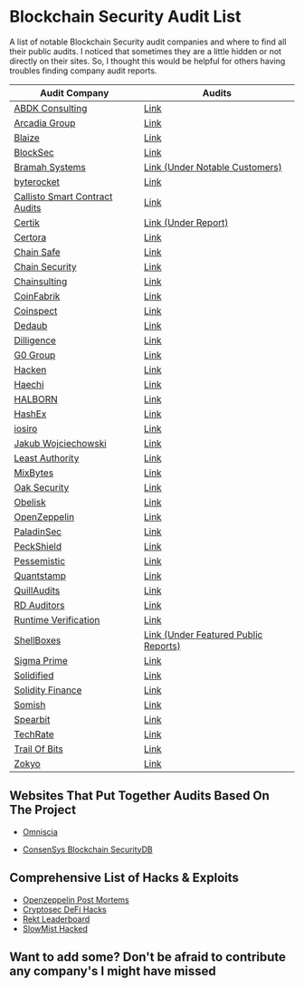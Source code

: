 # Blockchain Security Audit List
A list of notable Blockchain Security audit companies and where to find all their public audits. I noticed that sometimes they are a little hidden or not directly on their sites. So, I thought this would be helpful for others having troubles finding company audit reports.

| Audit Company                                                                        | Audits 
|--------------------------------------------------------------------------------------|-----------------------------------------------------------------------------------------------------|
| [ABDK Consulting](https://www.abdk.consulting/)                                      | [Link](https://github.com/abdk-consulting/audits)                                                   |
| [Arcadia Group](https://arcadiamgroup.com/)                                          | [Link](https://docs.arcadia.agency/audits-and-code-reviews/directory)                               |
| [Blaize](https://blaize.tech/security/)                                              | [Link](https://blaize.tech/clients/)                                                                |
| [BlockSec](https://blocksecteam.com)                                                 | [Link](https://github.com/blocksecaudit/report)                                                     |
| [Bramah Systems](https://www.bramah.systems/)                                        | [Link (Under Notable Customers)](https://www.bramah.systems/)                                       |
| [byterocket](https://byterocket.com/)                                                | [Link](https://byterocket.com/audits)                                                               |
| [Callisto Smart Contract Audits](https://callisto.network/smart-contract-audit/)     | [Link](https://callisto.network/security-audits/)                                                   |
| [Certik](https://www.certik.org/)                                                    | [Link (Under Report)](https://www.certik.com/resources/blog)                                        |
| [Certora](https://www.certora.com/)                                                  | [Link](https://www.certora.com/#Reports)                                                            |
| [Chain Safe](https://chainsafe.io/)                                                  | [Link](https://github.com/ChainSafe/audits)                                                         |
| [Chain Security](https://chainsecurity.com/)                                         | [Link](https://chainsecurity.com/audits/)                                                           |
| [Chainsulting](https://chainsulting.de/)                                             | [Link](https://github.com/chainsulting/Smart-Contract-Security-Audits)                              |
| [CoinFabrik](https://www.coinfabrik.com/)                                            | [Link](https://blog.coinfabrik.com/category/smart-contracts/smart-contract-audit-smart-contracts/)  |
| [Coinspect](https://www.coinspect.com/)                                              | [Link](https://www.coinspect.com/#blog)                                                             |
| [Dedaub](https://www.dedaub.com/)                                                    | [Link](https://github.com/Dedaub/audits)                                                            |
| [Dilligence](https://consensys.net/diligence/)                                       | [Link](https://github.com/orgs/ConsenSys/repositories?q=audit&type=all&language=&sort=)             |
| [G0 Group](https://github.com/g0-group)                                              | [Link](https://github.com/g0-group/Audits)                                                          |
| [Hacken](https://hacken.io/)                                                         | [Link](https://hacken.io/audits/)                                                                   |
| [Haechi](https://audit.haechi.io/#main)                                              | [Link](https://audit.haechi.io/archive)                                                             |
| [HALBORN](https://halborn.com/)                                                      | [Link](https://github.com/HalbornSecurity/PublicReports)                                            |
| [HashEx](https://hashex.org/)                                                        | [Link](https://blog.hashex.org/tagged/audit)                                                        |
| [iosiro](https://www.iosiro.com/)                                                    | [Link](https://www.iosiro.com/audits)                                                               |
| [Jakub Wojciechowski](https://kudelskisecurity.com)                                  | [Link](https://research.kudelskisecurity.com/?s=audit)                                              |
| [Least Authority](https://leastauthority.com/)                                       | [Link](https://leastauthority.com/security-consulting/published-audits/)                            |
| [MixBytes](https://mixbytes.io/)                                                     | [Link](https://github.com/mixbytes/audits_public)                                                   |
| [Oak Security](https://www.oaksecurity.io/)                                          | [Link](https://github.com/oak-security/audit-reports)                                               |
| [Obelisk](https://obeliskauditing.com/)                                              | [Link](https://obeliskauditing.com/audits)                                                          |
| [OpenZeppelin](https://openzeppelin.com/)                                            | [Link](https://blog.openzeppelin.com/security-audits/)                                              |
| [PaladinSec](https://paladinsec.co/)                                                 | [Link](https://paladinsec.co/audits/)                                                               |
| [PeckShield](https://peckshield.com/en)                                              | [Link](https://github.com/peckshield/publications/tree/master/audit_reports)                        |
| [Pessemistic](https://pessimistic.io/)                                               | [Link](https://github.com/pessimistic-io/audits)                                                    |
| [Quantstamp](https://quantstamp.com/)                                                | [Link](https://github.com/orgs/quantstamp/repositories?q=review&type=all&language=&sort=)           |
| [QuillAudits](https://audits.quillhash.com/smart-contract-audit)                     | [Link](https://audits.quillhash.com/audits)                                                         |
| [RD Auditors](https://www.rdauditors.com/)                                           | [Link](https://www.rdauditors.com/audits/)                                                          |
| [Runtime Verification](https://runtimeverification.com/)                             | [Link](https://github.com/runtimeverification/publications#smart-contracts-security-audit-and-formal-verification)                                        |
| [ShellBoxes](https://audit.shellboxes.com/)                                          | [Link (Under Featured Public Reports)](https://audit.shellboxes.com/)                               |
| [Sigma Prime](https://sigmaprime.io/)                                                | [Link](https://github.com/sigp/public-audits)                                                       |
| [Solidified](https://solidified.io/)                                                 | [Link](https://github.com/solidified-platform/audits)                                               |
| [Solidity Finance](https://solidity.finance/)                                        | [Link](https://solidity.finance/audits/)                                                            |
| [Somish](https://www.somish.com/blockchain/smart-contract-audit/)                    | [Link](https://www.somish.com/portfolio)                                                            |
| [Spearbit](https://spearbit.com/)                                                    | [Link](https://github.com/spearbit/portfolio)                                                       |
| [TechRate](https://techrate.org/)                                                    | [Link](https://techrate.org/#product-list)                                                          |
| [Trail Of Bits](https://www.trailofbits.com/)                                        | [Link](https://github.com/trailofbits/publications#smart-contracts)                                 |
| [Zokyo](https://www.zokyo.io/)                                                       | [Link](https://www.zokyo.io/audit-reports)                                                          |


## Websites That Put Together Audits Based On The Project
* [Omniscia](https://omniscia.io/)

* [ConsenSys Blockchain SecurityDB](https://consensys.github.io/blockchainSecurityDB/)

## Comprehensive List of Hacks & Exploits
* [Openzeppelin Post Mortems](https://forum.openzeppelin.com/t/list-of-ethereum-smart-contracts-post-mortems/1191)
* [Cryptosec DeFi Hacks](https://cryptosec.info/defi-hacks/)
* [Rekt Leaderboard](https://rekt.news/leaderboard/)
* [SlowMist Hacked](https://hacked.slowmist.io/en/)

## Want to add some? Don't be afraid to contribute any company's I might have missed
